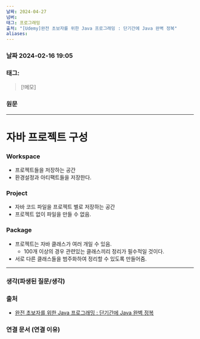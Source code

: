 ```yaml
---
날짜: 2024-04-27
넘버: 
태그: 프로그래밍
출처: "[Udemy]완전 초보자를 위한 Java 프로그래밍 : 단기간에 Java 완벽 정복"
aliases:
---
```

### 날짜  2024-02-16 19:05

### 태그:

>[!메모]
>

### 원문
---
# 자바 프로젝트 구성
### Workspace
- 프로젝트들을 저장하는 공간
- 환경설정과 아티팩트들을 저장한다.
### Project
- 자바 코드 파일을 프로젝트 별로 저장하는 공간
- 프로젝트 없이 파일을 만들 수 없음.
### Package
- 프로젝트는 자바 클래스가 여러 개일 수 있음.
	- 100개 이상의 경우 관련있는 클래스끼리 정리가 필수적일 것이다.
- 서로 다른 클래스들을 범주화하여 정리할 수 있도록 만들어줌.


---
### 생각(파생된 질문/생각)

### 출처
- [완전 초보자를 위한 Java 프로그래밍 : 단기간에 Java 완벽 정복](https://www.udemy.com/course/best-java-programming/?couponCode=ST6MT42324)

### 연결 문서 (연결 이유)
